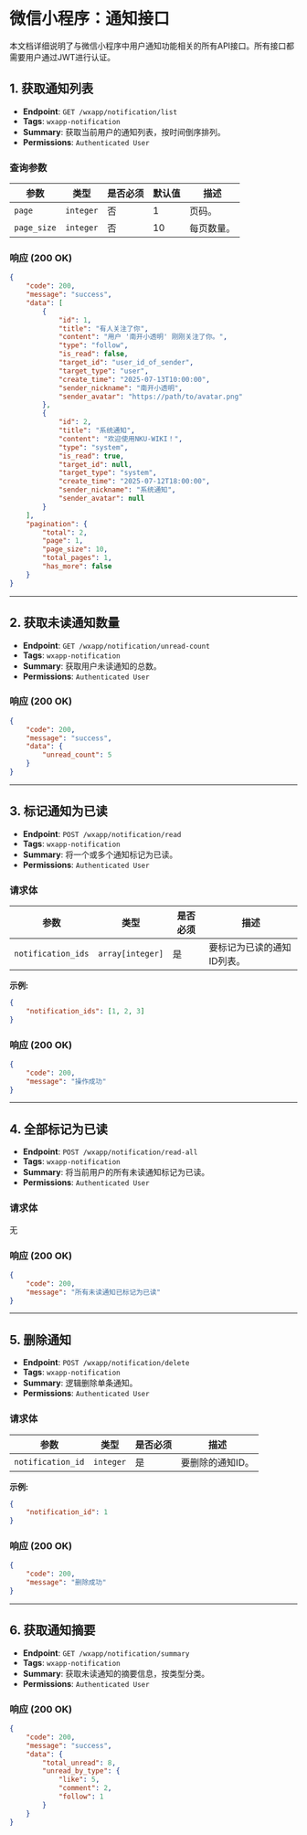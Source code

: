 # 微信小程序：通知接口

本文档详细说明了与微信小程序中用户通知功能相关的所有API接口。所有接口都需要用户通过JWT进行认证。

## 1. 获取通知列表

- **Endpoint**: `GET /wxapp/notification/list`
- **Tags**: `wxapp-notification`
- **Summary**: 获取当前用户的通知列表，按时间倒序排列。
- **Permissions**: `Authenticated User`

### 查询参数

| 参数 | 类型 | 是否必须 | 默认值 | 描述 |
| --- | --- | --- | --- | --- |
| `page` | `integer` | 否 | 1 | 页码。 |
| `page_size` | `integer`| 否 | 10 | 每页数量。 |

### 响应 (200 OK)

```json
{
    "code": 200,
    "message": "success",
    "data": [
        {
            "id": 1,
            "title": "有人关注了你",
            "content": "用户 '南开小透明' 刚刚关注了你。",
            "type": "follow",
            "is_read": false,
            "target_id": "user_id_of_sender",
            "target_type": "user",
            "create_time": "2025-07-13T10:00:00",
            "sender_nickname": "南开小透明",
            "sender_avatar": "https://path/to/avatar.png"
        },
        {
            "id": 2,
            "title": "系统通知",
            "content": "欢迎使用NKU-WIKI！",
            "type": "system",
            "is_read": true,
            "target_id": null,
            "target_type": "system",
            "create_time": "2025-07-12T18:00:00",
            "sender_nickname": "系统通知",
            "sender_avatar": null
        }
    ],
    "pagination": {
        "total": 2,
        "page": 1,
        "page_size": 10,
        "total_pages": 1,
        "has_more": false
    }
}
```

---

## 2. 获取未读通知数量

- **Endpoint**: `GET /wxapp/notification/unread-count`
- **Tags**: `wxapp-notification`
- **Summary**: 获取用户未读通知的总数。
- **Permissions**: `Authenticated User`

### 响应 (200 OK)

```json
{
    "code": 200,
    "message": "success",
    "data": {
        "unread_count": 5
    }
}
```

---

## 3. 标记通知为已读

- **Endpoint**: `POST /wxapp/notification/read`
- **Tags**: `wxapp-notification`
- **Summary**: 将一个或多个通知标记为已读。
- **Permissions**: `Authenticated User`

### 请求体

| 参数 | 类型 | 是否必须 | 描述 |
| --- | --- | --- | --- |
| `notification_ids` | `array[integer]` | 是 | 要标记为已读的通知ID列表。 |

**示例:**
```json
{
    "notification_ids": [1, 2, 3]
}
```

### 响应 (200 OK)

```json
{
    "code": 200,
    "message": "操作成功"
}
```
---

## 4. 全部标记为已读

- **Endpoint**: `POST /wxapp/notification/read-all`
- **Tags**: `wxapp-notification`
- **Summary**: 将当前用户的所有未读通知标记为已读。
- **Permissions**: `Authenticated User`

### 请求体

无

### 响应 (200 OK)

```json
{
    "code": 200,
    "message": "所有未读通知已标记为已读"
}
```
---

## 5. 删除通知

- **Endpoint**: `POST /wxapp/notification/delete`
- **Tags**: `wxapp-notification`
- **Summary**: 逻辑删除单条通知。
- **Permissions**: `Authenticated User`

### 请求体

| 参数 | 类型 | 是否必须 | 描述 |
| --- | --- | --- | --- |
| `notification_id` | `integer` | 是 | 要删除的通知ID。 |


**示例:**
```json
{
    "notification_id": 1
}
```

### 响应 (200 OK)

```json
{
    "code": 200,
    "message": "删除成功"
}
```

---

## 6. 获取通知摘要

- **Endpoint**: `GET /wxapp/notification/summary`
- **Tags**: `wxapp-notification`
- **Summary**: 获取未读通知的摘要信息，按类型分类。
- **Permissions**: `Authenticated User`

### 响应 (200 OK)

```json
{
    "code": 200,
    "message": "success",
    "data": {
        "total_unread": 8,
        "unread_by_type": {
            "like": 5,
            "comment": 2,
            "follow": 1
        }
    }
}
``` 